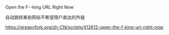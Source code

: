 Open the F--king URL Right Now



自动跳转某些网站不希望用户直达的外链



https://greasyfork.org/zh-CN/scripts/412612-open-the-f-king-url-right-now





























































